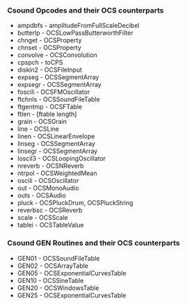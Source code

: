 ### Csound Opcodes and their OCS counterparts

* ampdbfs   - amplitudeFromFullScaleDecibel
* butterlp  - OCSLowPassButterworthFilter
* chnget    - OCSProperty
* chnset    - OCSProperty
* convolve  - OCSConvolution
* cpspch    - toCPS
* diskin2   - OCSFileInput
* expseg    - OCSSegmentArray
* expsegr   - OCSSegmentArray
* foscili   - OCSFMOscillator
* ftchnls	- OCSSoundFileTable
* ftgentmp  - OCSFTable
* ftlen     - [ftable length]
* grain     - OCSGrain
* line      - OCSLine
* linen     - OCSLinearEnvelope
* linseg    - OCSSegmentArray
* linsegr   - OCSSegmentArray
* loscil3   - OCSLoopingOscillator
* nreverb   - OCSNReverb
* ntrpol    - OCSWeightedMean
* oscili    - OCSOscillator
* out       - OCSMonoAudio
* outs      - OCSAudio
* pluck     - OCSPluckDrum, OCSPluckString
* reverbsc  - OCSReverb
* scale     - OCSScale
* tablei    - OCSTableValue

### Csound GEN Routines and their OCS counterparts

* GEN01 - OCSSoundFileTable
* GEN02 - OCSArrayTable
* GEN05 - OCSExponentialCurvesTable
* GEN10 - OCSSineTable
* GEN20 - OCSWindowsTable
* GEN25 - OCSExponentialCurvesTable

